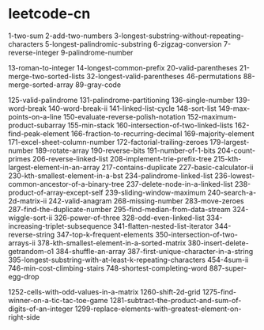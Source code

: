 # leetcode-cn

1-two-sum
2-add-two-numbers
3-longest-substring-without-repeating-characters
5-longest-palindromic-substring
6-zigzag-conversion
7-reverse-integer
9-palindrome-number

13-roman-to-integer
14-longest-common-prefix
20-valid-parentheses
21-merge-two-sorted-lists
32-longest-valid-parentheses
46-permutations
88-merge-sorted-array
89-gray-code

125-valid-palindrome
131-palindrome-partitioning
136-single-number
139-word-break
140-word-break-ii
141-linked-list-cycle
148-sort-list
149-max-points-on-a-line
150-evaluate-reverse-polish-notation
152-maximum-product-subarray
155-min-stack
160-intersection-of-two-linked-lists
162-find-peak-element
166-fraction-to-recurring-decimal
169-majority-element
171-excel-sheet-column-number
172-factorial-trailing-zeroes
179-largest-number
189-rotate-array
190-reverse-bits
191-number-of-1-bits
204-count-primes
206-reverse-linked-list
208-implement-trie-prefix-tree
215-kth-largest-element-in-an-array
217-contains-duplicate
227-basic-calculator-ii
230-kth-smallest-element-in-a-bst
234-palindrome-linked-list
236-lowest-common-ancestor-of-a-binary-tree
237-delete-node-in-a-linked-list
238-product-of-array-except-self
239-sliding-window-maximum
240-search-a-2d-matrix-ii
242-valid-anagram
268-missing-number
283-move-zeroes
287-find-the-duplicate-number
295-find-median-from-data-stream
324-wiggle-sort-ii
326-power-of-three
328-odd-even-linked-list
334-increasing-triplet-subsequence
341-flatten-nested-list-iterator
344-reverse-string
347-top-k-frequent-elements
350-intersection-of-two-arrays-ii
378-kth-smallest-element-in-a-sorted-matrix
380-insert-delete-getrandom-o1
384-shuffle-an-array
387-first-unique-character-in-a-string
395-longest-substring-with-at-least-k-repeating-characters
454-4sum-ii
746-min-cost-climbing-stairs
748-shortest-completing-word
887-super-egg-drop

1252-cells-with-odd-values-in-a-matrix
1260-shift-2d-grid
1275-find-winner-on-a-tic-tac-toe-game
1281-subtract-the-product-and-sum-of-digits-of-an-integer
1299-replace-elements-with-greatest-element-on-right-side
